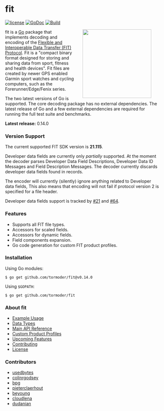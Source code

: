# fit

[![license](http://img.shields.io/badge/license-MIT-blue.svg)](https://github.com/tormoder/fit/raw/master/LICENSE)
[![GoDoc](https://godoc.org/github.com/tormoder/fit?status.svg)](https://godoc.org/github.com/tormoder/fit)
[![Build](https://github.com/tormoder/fit/workflows/Build/badge.svg)](https://github.com/tormoder/fit/actions?query=workflow%3ABuild)

<img src="https://raw.githubusercontent.com/hackraft/gophericons/master/png/2.png" width="225" align="right" hspace="25" />

fit is a [Go](http://www.golang.org/) package that implements decoding and
encoding of the [Flexible and Interoperable Data Transfer (FIT)
Protocol](http://www.thisisant.com/resources/fit). Fit is a "compact binary
format designed for storing and sharing data from sport, fitness and health
devices". Fit files are created by newer GPS enabled Garmin sport watches and
cycling computers, such as the Forerunner/Edge/Fenix series.

The two latest versions of Go is supported. The core decoding package has no
external dependencies. The latest release of Go and a few external dependencies
are required for running the full test suite and benchmarks.

**Latest release:** 0.14.0

### Version Support

The current supported FIT SDK version is **21.115**.

Developer data fields are currently only _partially_ supported.
At the moment the decoder parses Developer Data Field Descriptions, Developer Data ID Messages and Field Description Messages.
The decoder currently discards developer data fields found in records. 

The encoder will currently (silently) ignore anything related to Developer data fields,
This also means that encoding will not fail if protocol version 2 is specified for a file header.

Developer data fields support is tracked by
[#21](https://github.com/tormoder/fit/issues/21)
and
[#64](https://github.com/tormoder/fit/issues/64).

### Features

* Supports all FIT file types.
* Accessors for scaled fields.
* Accessors for dynamic fields.
* Field components expansion.
* Go code generation for custom FIT product profiles.

### Installation

Using Go modules:

```
$ go get github.com/tormoder/fit@v0.14.0
```

Using `$GOPATH`:

```
$ go get github.com/tormoder/fit
```

### About fit

- [Example Usage](https://github.com/tormoder/fit/wiki/Example-Usage)
- [Data Types](https://github.com/tormoder/fit/wiki/Data-Types)
- [Main API Reference](https://github.com/tormoder/fit/wiki/Main-Api-Reference)
- [Custom Product Profiles](https://github.com/tormoder/fit/wiki/Custom-Product-Profiles)
- [Upcoming Features](https://github.com/tormoder/fit/wiki/Upcoming-Features)
- [Contributing](https://github.com/tormoder/fit/blob/master/CONTRIBUTING.md)
- [License](https://github.com/tormoder/fit/wiki/License)

### Contributors

- [usedbytes](https://github.com/usedbytes)
- [colinrgodsey](https://github.com/colinrgodsey)
- [bpg](https://github.com/bpg)
- [pieterclaerhout](https://github.com/pieterclaerhout)
- [beyoung](https://github.com/beyoung)
- [cloudlena](https://github.com/cloudlena)
- [dudanian](https://github.com/dudanian)
